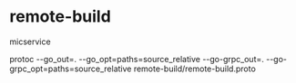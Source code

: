 # remote-build
micservice

protoc --go_out=. --go_opt=paths=source_relative     --go-grpc_out=. --go-grpc_opt=paths=source_relative     remote-build/remote-build.proto
